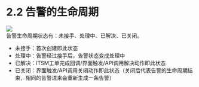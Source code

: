 # 2.2    告警的生命周期
![](图2.gif)  
告警生命周期状态有：未接手、处理中、已解决、已关闭。
- 未接手：首次创建即此状态
- 处理中：告警经过接手后，告警状态变成处理中
- 已解决：ITSM工单完成回调/界面触发/API调用解决动作即此状态
- 已关闭：界面触发/API调用关闭动作即此状态（关闭后代表告警的生命周期结束，相同的告警进来会重新生成一条告警）

